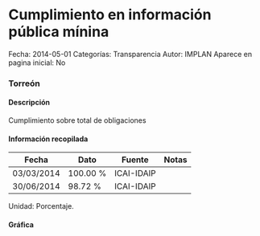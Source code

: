 Cumplimiento en información pública mínina
=====

Fecha: 2014-05-01
Categorías: Transparencia
Autor: IMPLAN
Aparece en pagina inicial: No

### Torreón

#### Descripción

Cumplimiento sobre total de obligaciones

<!-- break -->

#### Información recopilada

<table class="table table-hover table-bordered matriz">
  <thead>
    <tr><th>Fecha</th><th>Dato</th><th>Fuente</th><th>Notas</th></tr>
  </thead>
  <tbody>
    <tr><td class="centrado">03/03/2014</td><td class="derecha">100.00 %</td><td>ICAI-IDAIP</td><td></td></tr>
    <tr><td class="centrado">30/06/2014</td><td class="derecha">98.72 %</td><td>ICAI-IDAIP</td><td></td></tr>
  </tbody>
</table>

Unidad: Porcentaje.

#### Gráfica

<div id="graficaDatos" class="grafica"></div>
<script>
  // Gráfica
  if (typeof vargraficaDatos === 'undefined') {
    vargraficaDatos = Morris.Line({
      element: 'graficaDatos',
      data: [{ fecha: '2014-03-03', dato: 100.0000 },{ fecha: '2014-06-30', dato: 98.7200 }],
      xkey: 'fecha',
      ykeys: ['dato'],
      labels: ['Dato'],
      lineColors: ['#FF5B02'],
      xLabelFormat: function(d) { return d.getDate()+'/'+(d.getMonth()+1)+'/'+d.getFullYear(); },
      dateFormat: function(ts) { var d = new Date(ts); return d.getDate() + '/' + (d.getMonth() + 1) + '/' + d.getFullYear(); }
    });
  }
</script>
